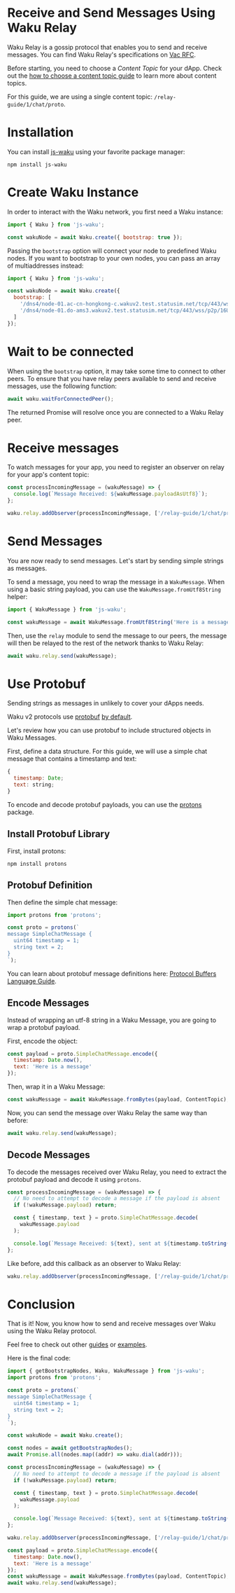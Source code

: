 # Receive and Send Messages Using Waku Relay

Waku Relay is a gossip protocol that enables you to send and receive messages.
You can find Waku Relay's specifications on [Vac RFC](https://rfc.vac.dev/spec/11/).

Before starting, you need to choose a _Content Topic_ for your dApp.
Check out the [how to choose a content topic guide](choose-content-topic.md) to learn more about content topics.

For this guide, we are using a single content topic: `/relay-guide/1/chat/proto`.

# Installation

You can install [js-waku](https://npmjs.com/package/js-waku) using your favorite package manager:

```shell
npm install js-waku
```

# Create Waku Instance

In order to interact with the Waku network, you first need a Waku instance:

```js
import { Waku } from 'js-waku';

const wakuNode = await Waku.create({ bootstrap: true });
```

Passing the `bootstrap` option will connect your node to predefined Waku nodes.
If you want to bootstrap to your own nodes, you can pass an array of multiaddresses instead:

```js
import { Waku } from 'js-waku';

const wakuNode = await Waku.create({
  bootstrap: [
    '/dns4/node-01.ac-cn-hongkong-c.wakuv2.test.statusim.net/tcp/443/wss/p2p/16Uiu2HAkvWiyFsgRhuJEb9JfjYxEkoHLgnUQmr1N5mKWnYjxYRVm',
    '/dns4/node-01.do-ams3.wakuv2.test.statusim.net/tcp/443/wss/p2p/16Uiu2HAmPLe7Mzm8TsYUubgCAW1aJoeFScxrLj8ppHFivPo97bUZ'
  ]
});
```

# Wait to be connected

When using the `bootstrap` option, it may take some time to connect to other peers.
To ensure that you have relay peers available to send and receive messages,
use the following function:

```js
await waku.waitForConnectedPeer();
```

The returned Promise will resolve once you are connected to a Waku Relay peer.

# Receive messages

To watch messages for your app, you need to register an observer on relay for your app's content topic:

```js
const processIncomingMessage = (wakuMessage) => {
  console.log(`Message Received: ${wakuMessage.payloadAsUtf8}`);
};

waku.relay.addObserver(processIncomingMessage, ['/relay-guide/1/chat/proto']);
```

# Send Messages

You are now ready to send messages.
Let's start by sending simple strings as messages.

To send a message, you need to wrap the message in a `WakuMessage`.
When using a basic string payload, you can use the `WakuMessage.fromUtf8String` helper:

```js
import { WakuMessage } from 'js-waku';

const wakuMessage = await WakuMessage.fromUtf8String('Here is a message', `/relay-guide/1/chat/proto`);
```

Then, use the `relay` module to send the message to our peers,
the message will then be relayed to the rest of the network thanks to Waku Relay:

```js
await waku.relay.send(wakuMessage);
```

# Use Protobuf

Sending strings as messages in unlikely to cover your dApps needs.

Waku v2 protocols use [protobuf](https://developers.google.com/protocol-buffers/) [by default](https://rfc.vac.dev/spec/10/).

Let's review how you can use protobuf to include structured objects in Waku Messages.

First, define a data structure.
For this guide, we will use a simple chat message that contains a timestamp and text:

```js
{
  timestamp: Date;
  text: string;
}
```

To encode and decode protobuf payloads, you can use the [protons](https://www.npmjs.com/package/protons) package.

## Install Protobuf Library

First, install protons:

```shell
npm install protons
```

## Protobuf Definition

Then define the simple chat message:

```js
import protons from 'protons';

const proto = protons(`
message SimpleChatMessage {
  uint64 timestamp = 1;
  string text = 2;
}
`);
```

You can learn about protobuf message definitions here:
[Protocol Buffers Language Guide](https://developers.google.com/protocol-buffers/docs/proto).

## Encode Messages

Instead of wrapping an utf-8 string in a Waku Message,
you are going to wrap a protobuf payload.

First, encode the object:

```js
const payload = proto.SimpleChatMessage.encode({
  timestamp: Date.now(),
  text: 'Here is a message'
});
```

Then, wrap it in a Waku Message:

```js
const wakuMessage = await WakuMessage.fromBytes(payload, ContentTopic);
```

Now, you can send the message over Waku Relay the same way than before:

```js
await waku.relay.send(wakuMessage);
```

## Decode Messages

To decode the messages received over Waku Relay,
you need to extract the protobuf payload and decode it using `protons`.

```js
const processIncomingMessage = (wakuMessage) => {
  // No need to attempt to decode a message if the payload is absent
  if (!wakuMessage.payload) return;

  const { timestamp, text } = proto.SimpleChatMessage.decode(
    wakuMessage.payload
  );

  console.log(`Message Received: ${text}, sent at ${timestamp.toString()}`);
};
```

Like before, add this callback as an observer to Waku Relay:

```js
waku.relay.addObserver(processIncomingMessage, ['/relay-guide/1/chat/proto']);
```

# Conclusion

That is it! Now, you know how to send and receive messages over Waku using the Waku Relay protocol.

Feel free to check out other [guides](menu.md) or [examples](/examples/examples.md).

Here is the final code:

```js
import { getBootstrapNodes, Waku, WakuMessage } from 'js-waku';
import protons from 'protons';

const proto = protons(`
message SimpleChatMessage {
  uint64 timestamp = 1;
  string text = 2;
}
`);

const wakuNode = await Waku.create();

const nodes = await getBootstrapNodes();
await Promise.all(nodes.map((addr) => waku.dial(addr)));

const processIncomingMessage = (wakuMessage) => {
  // No need to attempt to decode a message if the payload is absent
  if (!wakuMessage.payload) return;

  const { timestamp, text } = proto.SimpleChatMessage.decode(
    wakuMessage.payload
  );

  console.log(`Message Received: ${text}, sent at ${timestamp.toString()}`);
};

waku.relay.addObserver(processIncomingMessage, ['/relay-guide/1/chat/proto']);

const payload = proto.SimpleChatMessage.encode({
  timestamp: Date.now(),
  text: 'Here is a message'
});
const wakuMessage = await WakuMessage.fromBytes(payload, ContentTopic);
await waku.relay.send(wakuMessage);
```
